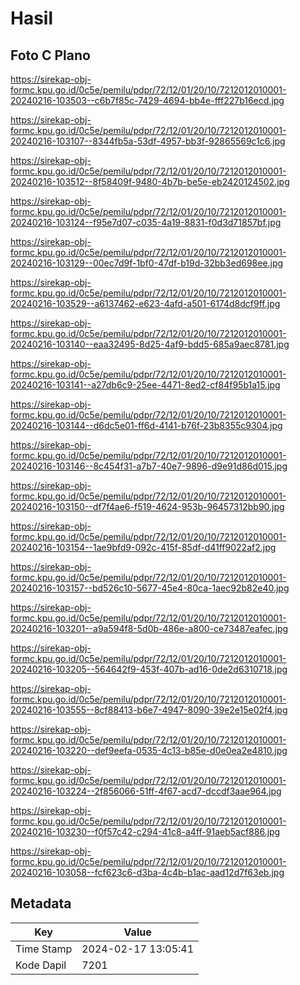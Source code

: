 # Hasil

## Foto C Plano

https://sirekap-obj-formc.kpu.go.id/0c5e/pemilu/pdpr/72/12/01/20/10/7212012010001-20240216-103503--c6b7f85c-7429-4694-bb4e-fff227b16ecd.jpg

https://sirekap-obj-formc.kpu.go.id/0c5e/pemilu/pdpr/72/12/01/20/10/7212012010001-20240216-103107--8344fb5a-53df-4957-bb3f-92865569c1c6.jpg

https://sirekap-obj-formc.kpu.go.id/0c5e/pemilu/pdpr/72/12/01/20/10/7212012010001-20240216-103512--8f58409f-9480-4b7b-be5e-eb2420124502.jpg

https://sirekap-obj-formc.kpu.go.id/0c5e/pemilu/pdpr/72/12/01/20/10/7212012010001-20240216-103124--f95e7d07-c035-4a19-8831-f0d3d71857bf.jpg

https://sirekap-obj-formc.kpu.go.id/0c5e/pemilu/pdpr/72/12/01/20/10/7212012010001-20240216-103129--00ec7d9f-1bf0-47df-b19d-32bb3ed698ee.jpg

https://sirekap-obj-formc.kpu.go.id/0c5e/pemilu/pdpr/72/12/01/20/10/7212012010001-20240216-103529--a6137462-e623-4afd-a501-6174d8dcf9ff.jpg

https://sirekap-obj-formc.kpu.go.id/0c5e/pemilu/pdpr/72/12/01/20/10/7212012010001-20240216-103140--eaa32495-8d25-4af9-bdd5-685a9aec8781.jpg

https://sirekap-obj-formc.kpu.go.id/0c5e/pemilu/pdpr/72/12/01/20/10/7212012010001-20240216-103141--a27db6c9-25ee-4471-8ed2-cf84f95b1a15.jpg

https://sirekap-obj-formc.kpu.go.id/0c5e/pemilu/pdpr/72/12/01/20/10/7212012010001-20240216-103144--d6dc5e01-ff6d-4141-b76f-23b8355c9304.jpg

https://sirekap-obj-formc.kpu.go.id/0c5e/pemilu/pdpr/72/12/01/20/10/7212012010001-20240216-103146--8c454f31-a7b7-40e7-9896-d9e91d86d015.jpg

https://sirekap-obj-formc.kpu.go.id/0c5e/pemilu/pdpr/72/12/01/20/10/7212012010001-20240216-103150--df7f4ae6-f519-4624-953b-96457312bb90.jpg

https://sirekap-obj-formc.kpu.go.id/0c5e/pemilu/pdpr/72/12/01/20/10/7212012010001-20240216-103154--1ae9bfd9-092c-415f-85df-d41ff9022af2.jpg

https://sirekap-obj-formc.kpu.go.id/0c5e/pemilu/pdpr/72/12/01/20/10/7212012010001-20240216-103157--bd526c10-5677-45e4-80ca-1aec92b82e40.jpg

https://sirekap-obj-formc.kpu.go.id/0c5e/pemilu/pdpr/72/12/01/20/10/7212012010001-20240216-103201--a9a594f8-5d0b-486e-a800-ce73487eafec.jpg

https://sirekap-obj-formc.kpu.go.id/0c5e/pemilu/pdpr/72/12/01/20/10/7212012010001-20240216-103205--564642f9-453f-407b-ad16-0de2d6310718.jpg

https://sirekap-obj-formc.kpu.go.id/0c5e/pemilu/pdpr/72/12/01/20/10/7212012010001-20240216-103555--8cf88413-b6e7-4947-8090-39e2e15e02f4.jpg

https://sirekap-obj-formc.kpu.go.id/0c5e/pemilu/pdpr/72/12/01/20/10/7212012010001-20240216-103220--def9eefa-0535-4c13-b85e-d0e0ea2e4810.jpg

https://sirekap-obj-formc.kpu.go.id/0c5e/pemilu/pdpr/72/12/01/20/10/7212012010001-20240216-103224--2f856066-51ff-4f67-acd7-dccdf3aae964.jpg

https://sirekap-obj-formc.kpu.go.id/0c5e/pemilu/pdpr/72/12/01/20/10/7212012010001-20240216-103230--f0f57c42-c294-41c8-a4ff-91aeb5acf886.jpg

https://sirekap-obj-formc.kpu.go.id/0c5e/pemilu/pdpr/72/12/01/20/10/7212012010001-20240216-103058--fcf623c6-d3ba-4c4b-b1ac-aad12d7f63eb.jpg


## Metadata

| Key        | Value               |
| ---------- | ------------------- |
| Time Stamp | 2024-02-17 13:05:41 |
| Kode Dapil | 7201                |




